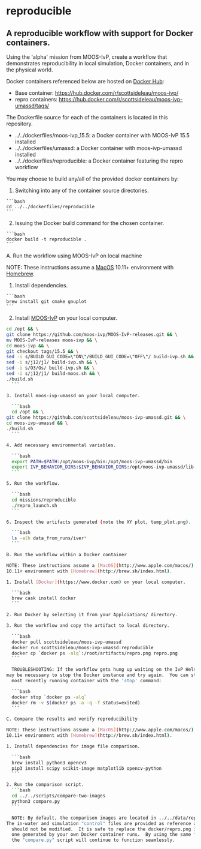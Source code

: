 # reproducible
## A reproducible workflow with support for Docker containers.

Using the 'alpha' mission from MOOS-IvP, create a workflow that demonstrates
reproducibility in local simulation, Docker containers, and in the
physical world.

Docker containers referenced below are hosted on
[Docker Hub](https://hub.docker.com):

  * Base container: https://hub.docker.com/r/scottsideleau/moos-ivp/
  * repro containers: https://hub.docker.com/r/scottsideleau/moos-ivp-umassd/tags/

The Dockerfile source for each of the containers is located in this repository.

  * ../../dockerfiles/moos-ivp_15.5: a Docker container with MOOS-IvP 15.5 installed
  * ../../dockerfiles/umassd: a Docker container with moos-ivp-umassd installed
  * ../../dockerfiles/reproducible: a Docker container featuring the repro workflow

You may choose to build any/all of the provided docker containers by:

  1. Switching into any of the container source directories.

    ```bash
    cd ../../dockerfiles/reproducible
    ```

  2. Issuing the Docker build command for the chosen container.

    ```bash
    docker build -t reproducible .
    ```

A. Run the workflow using MOOS-IvP on local machine

  NOTE: These instructions assume a [MacOS](http://www.apple.com/macos/)
  10.11+ environment with [Homebrew](http://brew.sh/index.html).

  1. Install dependencies.

	```bash
	brew install git cmake gnuplot
	```

  2. Install [MOOS-IvP](http://moos-ivp.org) on your local computer.

  ```bash
  cd /opt && \
  git clone https://github.com/moos-ivp/MOOS-IvP-releases.git && \
  mv MOOS-IvP-releases moos-ivp && \
  cd moos-ivp && \
  git checkout tags/15.5 && \
  sed -i s/BUILD_GUI_CODE=\"ON\"/BUILD_GUI_CODE=\"OFF\"/ build-ivp.sh && \
  sed -i s/j12/j1/ build-ivp.sh && \
  sed -i s/O3/Os/ build-ivp.sh && \
  sed -i s/j12/j1/ build-moos.sh && \
  ./build.sh
	```

  3. Install moos-ivp-umassd on your local computer.

	```bash
	cd /opt && \
  git clone https://github.com/scottsideleau/moos-ivp-umassd.git && \
  cd moos-ivp-umassd && \
  ./build.sh
	```

  4. Add necessary environmental variables.

	```bash
	export PATH=$PATH:/opt/moos-ivp/bin:/opt/moos-ivp-umassd/bin
	export IVP_BEHAVIOR_DIRS:$IVP_BEHAVIOR_DIRS:/opt/moos-ivp-umassd/lib
	```

  5. Run the workflow.

	```bash
	cd missions/reproducible
	./repro_launch.sh
	```

  6. Inspect the artifacts generated (note the XY plot, temp_plot.png).

	```bash
	ls -alh data_from_runs/iver*
	```

B. Run the workflow within a Docker container

  NOTE: These instructions assume a [MacOS](http://www.apple.com/macos/)
  10.11+ environment with [Homebrew](http://brew.sh/index.html).

  1. Install [Docker](https://www.docker.com) on your local computer.

	```bash
	brew cask install docker
	```

  2. Run Docker by selecting it from your Applciations/ directory.

  3. Run the workflow and copy the artifact to local directory.

	```bash
	docker pull scottsideleau/moos-ivp-umassd
	docker run scottsideleau/moos-ivp-umassd:reproducible
	docker cp `docker ps -alq`:/root/artifacts/repro.png repro.png
	```

	TROUBLESHOOTING: If the workflow gets hung up waiting on the IvP Helm, it
  may be necessary to stop the Docker instance and try again.  You can stop the
	most recently running container with the 'stop' command:

	```bash 
	docker stop `docker ps -alq`
	docker rm -v $(docker ps -a -q -f status=exited)
	```

C. Compare the results and verify reproducibility

  NOTE: These instructions assume a [MacOS](http://www.apple.com/macos/)
  10.11+ environment with [Homebrew](http://brew.sh/index.html).

  1. Install dependencies for image file comparison.

	```bash
	brew install python3 opencv3
	pip3 install scipy scikit-image matplotlib opencv-python
	```

  2. Run the comparison script.
	```bash
	cd ../../scripts/compare-two-images
	python3 compare.py
	```

	NOTE: By default, the comparison images are located in ../../data/reproducibile.
  The in-water and simulation "control" files are provided as reference and 
	should not be modified.  It is safe to replace the docker/repro.png image with
	one generated by your own Docker container runs.  By using the same file name,
	the "compare.py" script will continue to function seamlessly.

